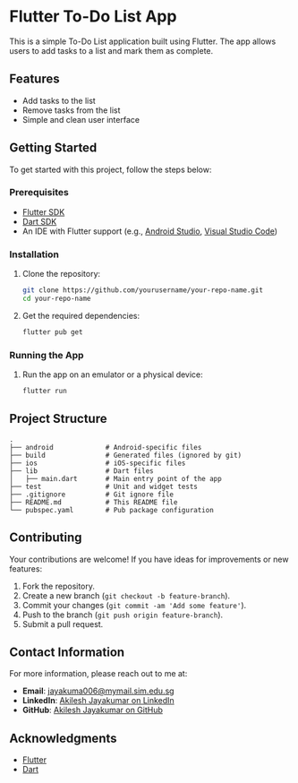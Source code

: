# Flutter To-Do List App

This is a simple To-Do List application built using Flutter. The app allows users to add tasks to a list and mark them as complete.

## Features

- Add tasks to the list
- Remove tasks from the list
- Simple and clean user interface

## Getting Started

To get started with this project, follow the steps below:

### Prerequisites

- [Flutter SDK](https://flutter.dev/docs/get-started/install)
- [Dart SDK](https://dart.dev/get-dart)
- An IDE with Flutter support (e.g., [Android Studio](https://developer.android.com/studio), [Visual Studio Code](https://code.visualstudio.com/))

### Installation

1. Clone the repository:
   ```sh
   git clone https://github.com/yourusername/your-repo-name.git
   cd your-repo-name
   ```

2. Get the required dependencies:
   ```sh
   flutter pub get
   ```

### Running the App

1. Run the app on an emulator or a physical device:
   ```sh
   flutter run
   ```

## Project Structure

```
.
├── android             # Android-specific files
├── build               # Generated files (ignored by git)
├── ios                 # iOS-specific files
├── lib                 # Dart files
│   ├── main.dart       # Main entry point of the app
├── test                # Unit and widget tests
├── .gitignore          # Git ignore file
├── README.md           # This README file
└── pubspec.yaml        # Pub package configuration
```

## Contributing

Your contributions are welcome! If you have ideas for improvements or new features:

1. Fork the repository.
2. Create a new branch (`git checkout -b feature-branch`).
3. Commit your changes (`git commit -am 'Add some feature'`).
4. Push to the branch (`git push origin feature-branch`).
5. Submit a pull request.

## Contact Information

For more information, please reach out to me at:

- **Email**: jayakuma006@mymail.sim.edu.sg
- **LinkedIn**: [Akilesh Jayakumar on LinkedIn](https://www.linkedin.com/in/akileshjayakumar/)
- **GitHub**: [Akilesh Jayakumar on GitHub](https://github.com/akileshjayakumar)

## Acknowledgments

- [Flutter](https://flutter.dev/)
- [Dart](https://dart.dev/)
